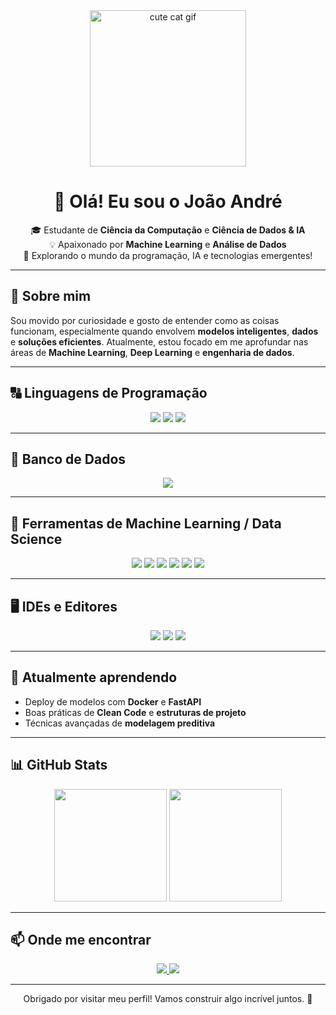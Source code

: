 <div align="center">
  <img src="https://media.giphy.com/media/v1.Y2lkPTc5MGI3NjExZnl0OTZpaHF3dTExNjlndTliZnIweTBoY3J0dTZrdjQ2M2hyZDV4NiZlcD12MV9naWZzX3NlYXJjaCZjdD1n/ZVik7pBtu9dNS/giphy.gif" width="250px" alt="cute cat gif"/>
</div>

<h1 align="center">👋 Olá! Eu sou o João André</h1>

<p align="center">
🎓 Estudante de <strong>Ciência da Computação</strong> e <strong>Ciência de Dados & IA</strong><br>
💡 Apaixonado por <strong>Machine Learning</strong> e <strong>Análise de Dados</strong><br>
🚀 Explorando o mundo da programação, IA e tecnologias emergentes!
</p>

---

## 🧠 Sobre mim
Sou movido por curiosidade e gosto de entender como as coisas funcionam, especialmente quando envolvem **modelos inteligentes**, **dados** e **soluções eficientes**. Atualmente, estou focado em me aprofundar nas áreas de **Machine Learning**, **Deep Learning** e **engenharia de dados**.

---

## 🔠 Linguagens de Programação
<div align="center">
  <img src="https://img.shields.io/badge/python-3670A0?style=for-the-badge&logo=python&logoColor=ffdd54"/>
  <img src="https://img.shields.io/badge/R-276DC3?style=for-the-badge&logo=r&logoColor=white"/>
  <img src="https://img.shields.io/badge/java-%23ED8B00.svg?style=for-the-badge&logo=openjdk&logoColor=white"/>
</div>

---

## 💾 Banco de Dados
<div align="center">
  <img src="https://img.shields.io/badge/mysql-4479A1.svg?style=for-the-badge&logo=mysql&logoColor=white"/>
</div>

---

## 🤖 Ferramentas de Machine Learning / Data Science
<div align="center">
  <img src="https://img.shields.io/badge/Matplotlib-%23ffffff.svg?style=for-the-badge&logo=Matplotlib&logoColor=black"/>
  <img src="https://img.shields.io/badge/mlflow-%23d9ead3.svg?style=for-the-badge&logo=numpy&logoColor=blue"/>
  <img src="https://img.shields.io/badge/numpy-%23013243.svg?style=for-the-badge&logo=numpy&logoColor=white"/>
  <img src="https://img.shields.io/badge/pandas-%23150458.svg?style=for-the-badge&logo=pandas&logoColor=white"/>
  <img src="https://img.shields.io/badge/PyTorch-%23EE4C2C.svg?style=for-the-badge&logo=PyTorch&logoColor=white"/>
  <img src="https://img.shields.io/badge/TensorFlow-%23FF6F00.svg?style=for-the-badge&logo=TensorFlow&logoColor=white"/>
</div>

---

## 🖥️ IDEs e Editores
<div align="center">
  <img src="https://img.shields.io/badge/jupyter-%23FA0F00.svg?style=for-the-badge&logo=jupyter&logoColor=white"/>
  <img src="https://img.shields.io/badge/Visual%20Studio%20Code-0078d7.svg?style=for-the-badge&logo=visual-studio-code&logoColor=white"/>
  <img src="https://img.shields.io/badge/pycharm-143?style=for-the-badge&logo=pycharm&logoColor=black&color=black&labelColor=green"/>
</div>

---

## 🌱 Atualmente aprendendo
- Deploy de modelos com **Docker** e **FastAPI**
- Boas práticas de **Clean Code** e **estruturas de projeto**
- Técnicas avançadas de **modelagem preditiva**

---

## 📊 GitHub Stats
<div align="center">
  <img src="https://github-readme-stats.vercel.app/api?username=JoaoArnaud&show_icons=true&theme=github_dark&hide_border=false&count_private=true&hide_title=true" height="180px"/>
  <img src="https://github-readme-stats.vercel.app/api/top-langs/?username=JoaoArnaud&layout=compact&theme=github_dark&hide_border=false" height="180px"/>
</div>

---

## 📫 Onde me encontrar
<p align="center">
  <a href="https://www.linkedin.com/in/joaoarnaud/" target="_blank">
    <img src="https://img.shields.io/badge/LinkedIn-%230077B5.svg?style=for-the-badge&logo=linkedin&logoColor=white"/>
  </a>
  <a href="mailto:joaoandrema@gmail.com">
    <img src="https://img.shields.io/badge/Email-%23D14836.svg?style=for-the-badge&logo=gmail&logoColor=white"/>
  </a>
</p>

---

<p align="center">
  Obrigado por visitar meu perfil! Vamos construir algo incrível juntos. 🚀
</p>
